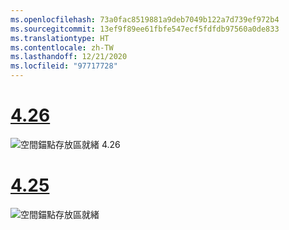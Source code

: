 ```yaml
---
ms.openlocfilehash: 73a0fac8519881a9deb7049b122a7d739ef972b4
ms.sourcegitcommit: 13ef9f89ee61fbfe547ecf5fdfdb97560a0de833
ms.translationtype: HT
ms.contentlocale: zh-TW
ms.lasthandoff: 12/21/2020
ms.locfileid: "97717728"
---
```

# <a name="426"></a>[4.26](#tab/426)

![空間錨點存放區就緒 4.26](../images/local-spatial-anchors-img-01.png)

# <a name="425"></a>[4.25](#tab/425)

![空間錨點存放區就緒](../images/unreal-spatialanchors-store-ready.PNG)
